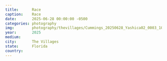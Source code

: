 ```yaml
---
title:  	Race
caption:	Race
date:   	2025-06-28 00:00:00 -0500
categories: photography
img:		photography/thevillages/Cummings_20250628_Yashica02_0003_10.jpg
year:		2025
medium:
city:		The Villages
state:		Florida
country:
---
```

